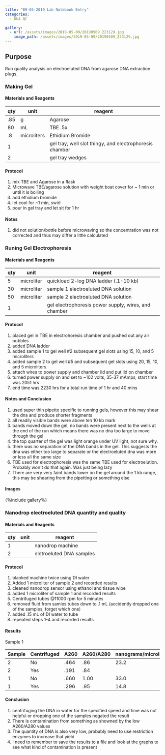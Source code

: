 ```yaml
---
title: "09-05-2019 Lab Notebook Entry"
categories:
  - DNA QC

gallery:
  - url: /assets/images/2019-05-09/20190509_223129.jpg
    image_path: /assets/images/2019-05-09/20190509_223129.jpg 
---
```


## Purpose
Run quality analysis on electroeluted DNA from agarose DNA extraction plugs.

### Making Gel

#### Materials and Reagents

|qty|unit|reagent|
|---|---|---|
|.85|g|Agarose|
|80|mL|TBE .5x|
|.8| microliters| Ethidium Bromide|
|1||gel tray, well slot thingy, and electrophoresis chamber|
|2||gel tray wedges|

#### Protocol
1. mix TBE and Agarose in a flask
2. Microwave TBE/agarose solution with weight boat cover for ~ 1 min or until it is boiling 
3. add ethidium bromide
4. let cool for ~1 min, swirl
5. pour in gel tray and let sit for 1 hr

#### Notes
1. did not solution/bottle before microwaving so the concentration was not corrected and thus may differ a little calculated

### Runing Gel Electrophoresis

#### Materials and Reagents

|qty|unit|reagent|
|---|---|---|
|5|microliter|quickload 2-log DNA ladder (.1-10 kb)|
|30| microliter| sample 1 electroeluted DNA solution|
|50|microliter| sample 2 electroeluted DNA solution|
|1||gel electrophoresis power supply, wires, and chamber|

#### Protocol
1. placed gel in TBE in electrohoresis chamber and pushed out any air bubbles
2. added DNA ladder
3. added sample 1 to gel well #2 subsequent gel slots using 15, 10, and 5 microliters
4. added sample 2 to gel well #5 and subsequent gel slots using 20, 15, 10, and 5 microliters. 
5. attach wires to power supply and chamber lid and put lid on chamber
6. turned power supply on and set to ~102 volts, 35-37 mAmps, start time was 2051 hrs
7. end time was 2230 hrs for a total run time of 1 hr and 40 mins

#### Notes and Conclusion
1. used super thin pipette specific to running gels, however this may shear the dna and produce shorter fragments
2. all readily visible bands were above teh 10 kb mark
3. bands moved down the gel, no bands were present next to the wells at the end of the run which means there was no dna too large to 
move through the gel
4. the top quarter of the gel was light orange under UV light, not sure why.
5. there was no separation of the DNA bands in the gel. This suggests the dna was either too large to separate or the electroeluted dna 
was more or less all the same size
6. TBE used for electrophoresis was the same TBE used for electroelution. Probably won't do that again. Was just being lazy
7. There are very very faint bands lower on the gel around the 1 kb range, this may be shearing from the pipetting or something else

#### Images
{%include gallery%}

### Nanodrop electroeluted DNA quantity and quality

#### Materials and Reagents

|qty|unit|reagent|
|---|---|---|
|1||nanodrop machine|
|2||eletroeluted DNA samples|

#### Protocol
1. blanked machine twice using DI water
2. Added 1 microliter of sample 2 and recorded results
3. cleaned nanodrop sensor using ethanol and tissue wipe
4. added 1 microliter of sample 1 and recorded results
5. Centrifuged tubes @11000 rpm for 5 minutes
6. removed fluid from samles tubes down to .1 mL (accidently dropped one of the samples, forget which one)
7. added .15 mL of DI water to tube
8. repeated steps 1-4 and recorded results

#### Results
Sample 1:

|Sample|Centrifuged|A260|A260/A280|nanograms/microliter|
|---|---|---|---|---|
|2|No|.464|.86|23.2|
|2|Yes| .191|.84||
|1|No|.660|1.00|33.0|
|1|Yes|.296|.95|14.8|

#### Conclusion
1. centrifuging the DNA in water for the specified speed and time was not helpful or dropping one of the samples negated the result
2. There is contamination from something as showned by the low A260/A280 values
3. The quantity of DNA is also very low, probably need to use restriction enzymes to increase that yield
4. I need to remember to save the results to a file and look at the graphs to see what kind of contamination is present
